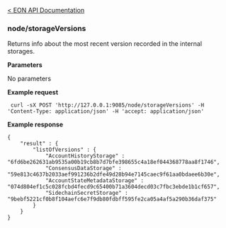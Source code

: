 [&lt; EON API Documentation](/doc/api/index.md) 
### node/storageVersions

Returns info about the most recent version recorded in the internal storages.

**Parameters**

No parameters

**Example request**

     curl -sX POST 'http://127.0.0.1:9085/node/storageVersions' -H 'Content-Type: application/json' -H 'accept: application/json' 

**Example response**

    {
        "result" : {
            "listOfVersions" : {
                "AccountHistoryStorage" : "6fd6be262631ab9535a00b19cb8b7d7bfe398655c4a18ef044368778aa8f1746",
                "ConsensusDataStorage" : "59e813c4637b2033aef991236b2dfe49d28b94e7145caec9f61aa0bdaee6b30e",
                "AccountStateMetadataStorage" : "074d804ef1c5c028fcbd4fecd9c65400b71a3604decd03c7fbc3ebde1b1cf657",
                "SidechainSecretStorage" : "9bebf5221cf0b8f104aefc6e7f9db80fdbff595fe2ca05a4af5a290b36daf375"
            }
        }
    }






